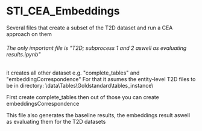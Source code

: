 # STI_CEA_Embeddings
Several files that create a subset of the T2D dataset and run a CEA approach on them

###### The only important file is "T2D; subprocess 1 and 2 aswell as evaluating results.ipynb"

it creates all other dataset e.g. "complete_tables" and "embeddingCorrespondence"
    For that it asumes the entity-level T2D files to be in directory:
    \data\Tables\Goldstandard\tables_instance\
    
First create complete_tables then out of those you can create embeddingsCorrespondence

This file also generates the baseline results, the embeddings result aswell as evaluating them for the T2D datasets
